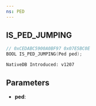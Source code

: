 ```yaml
---
ns: PED
---
```

## IS_PED_JUMPING

```c
// 0xCEDABC5900A0BF97 0x07E5BC0E
BOOL IS_PED_JUMPING(Ped ped);
```

```
NativeDB Introduced: v1207
```

## Parameters
* **ped**:
